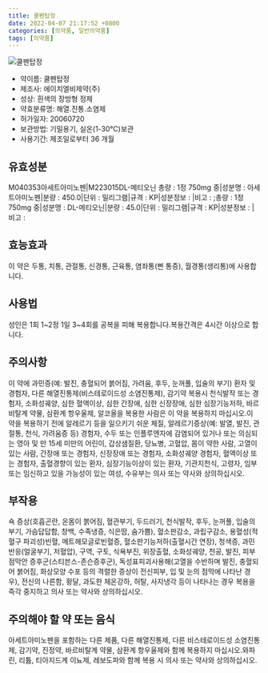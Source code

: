```yaml
---
title: 쿨펜탑정
date: 2022-04-07 21:17:52 +0800
categories: [의약품, 일반의약품]
tags: [의약품]
---
```

![쿨펜탑정](https://nedrug.mfds.go.kr/pbp/cmn/itemImageDownload/147427852405800007)

- 약이름: 쿨펜탑정
- 제조사: 에이치엘비제약(주)
- 성상: 흰색의 장방형 정제
- 약효분류명: 해열.진통.소염제
- 허가일자: 20060720
- 보관방법: 기밀용기, 실온(1-30℃)보관
- 사용기간: 제조일로부터 36 개월
## 유효성분
M040353아세트아미노펜|M223015DL-메티오닌
총량 : 1정 750mg 중|성분명 : 아세트아미노펜|분량 : 450.0|단위 : 밀리그램|규격 : KP|성분정보 : |비고 : ;총량 : 1정 750mg 중|성분명 : DL-메티오닌|분량 : 45.0|단위 : 밀리그램|규격 : KP|성분정보 : |비고 :
## 효능효과
이 약은 두통, 치통, 관절통, 신경통, 근육통, 염좌통(삔 통증), 월경통(생리통)에 사용합니다.
## 사용법
성인은 1회 1~2정 1일 3~4회를 공복을 피해 복용합니다.복용간격은 4시간 이상으로 합니다.
## 주의사항
이 약에 과민증(예: 발진, 충혈되어 붉어짐, 가려움, 후두, 눈꺼풀, 입술의 부기) 환자 및 경험자, 다른 해열진통제(비스테로이드성 소염진통제), 감기약 복용시 천식발작 또는 경험자, 소화성궤양, 심한 혈액이상, 심한 간장애, 심한 신장장애, 심한 심장기능저하, 바르비탈계 약물, 삼환계 항우울제, 알코올을 복용한 사람은 이 약을 복용하지 마십시오.이 약을 복용하기 전에 알레르기 등을 일으키기 쉬운 체질, 알레르기증상(예: 발열, 발진, 관절통, 천식, 가려움증 등) 경험자, 수두 또는 인플루엔자에 감염되어 있거나 또는 의심되는 영아 및 만 15세 미만의 어린이, 갑상샘질환, 당뇨병, 고혈압, 몸이 약한 사람, 고열이 있는 사람, 간장애 또는 경험자, 신장장애 또는 경험자, 소화성궤양 경험자, 혈액이상 또는 경험자, 출혈경향이 있는 환자, 심장기능이상이 있는 환자, 기관지천식, 고령자, 임부 또는 임신하고 있을 가능성이 있는 여성, 수유부는 의사 또는 약사와 상의하십시오.
## 부작용
쇽 증상(호흡곤란, 온몸이 붉어짐, 혈관부기, 두드러기, 천식발작, 후두, 눈꺼풀, 입술의 부기, 가슴답답함, 창백, 수족냉증, 식은땀, 숨가쁨), 혈소판감소, 과립구감소, 용혈성(적혈구 파괴성)빈혈, 메트헤모글로빈혈증, 혈소판기능저하(출혈시간 연장), 청색증, 과민반응(얼굴부기, 저혈압), 구역, 구토, 식욕부진, 위장출혈, 소화성궤양, 천공, 발진, 피부점막안 증후군(스티븐스-존슨증후군), 독성표피괴사용해(고열을 수반하며 발진, 충혈되어 붉어짐, 화상모양 수포 등의 격렬한 증상이 전신피부, 입 및 눈의 점막에 나타난 경우), 전신의 나른함, 황달, 과도한 체온강하, 허탈, 사지냉각 등이 나타나는 경우 복용을 즉각 중지하고 의사 또는 약사와 상의하십시오.
## 주의해야 할 약 또는 음식
아세트아미노펜을 포함하는 다른 제품, 다른 해열진통제, 다른 비스테로이드성 소염진통제, 감기약, 진정약, 바르비탈계 약물, 삼환계 항우울제와 함께 복용하지 마십시오.와파린, 리튬, 티아지드계 이뇨제, 레보도파와 함께 복용 시 의사 또는 약사와 상의하십시오.

